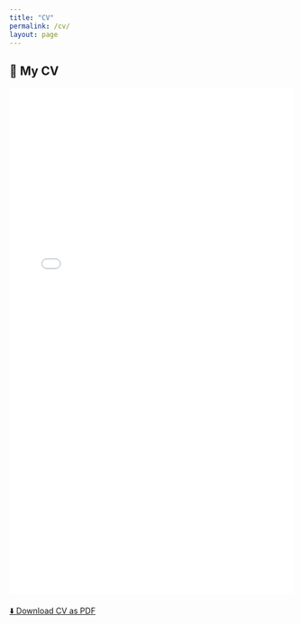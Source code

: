 ```yaml
---
title: "CV"
permalink: /cv/
layout: page
---
```


## 📄 My CV

<iframe src="/assets/4074_CV_ScottSheridan.pdf" width="100%" height="900px" style="border:none;">
  This browser does not support embedded PDFs. Please <a href="/assets/4074_CV_ScottSheridan.pdf">download the file here</a>.
</iframe>

<p style="margin-top: 20px;">
  <a href="/assets/c4074_CV_ScottSheridan.pdf" download>⬇️ Download CV as PDF</a>
</p>